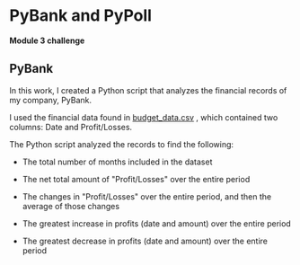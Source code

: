 # PyBank and PyPoll

**Module 3 challenge**

## PyBank

In this work, I created a Python script that analyzes the financial records of my company, PyBank.

I used the financial data found in [budget_data.csv](https://github.com/marthagriggs9/python_challenge/blob/main/PyBank/Resources/budget_data.csv) , which contained two columns: Date and Profit/Losses.

The Python script analyzed the records to find the following:

* The total number of months included in the dataset

* The net total amount of "Profit/Losses" over the entire period

* The changes in "Profit/Losses" over the entire period, and then the average of those changes

* The greatest increase in profits (date and amount) over the entire period

* The greatest decrease in profits (date and amount) over the entire period






